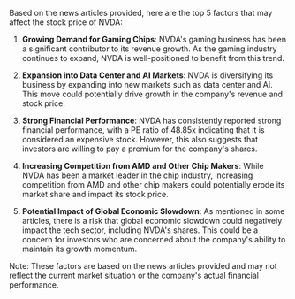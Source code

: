 Based on the news articles provided, here are the top 5 factors that may affect the stock price of NVDA:

1. **Growing Demand for Gaming Chips**: NVDA's gaming business has been a significant contributor to its revenue growth. As the gaming industry continues to expand, NVDA is well-positioned to benefit from this trend.

2. **Expansion into Data Center and AI Markets**: NVDA is diversifying its business by expanding into new markets such as data center and AI. This move could potentially drive growth in the company's revenue and stock price.

3. **Strong Financial Performance**: NVDA has consistently reported strong financial performance, with a PE ratio of 48.85x indicating that it is considered an expensive stock. However, this also suggests that investors are willing to pay a premium for the company's shares.

4. **Increasing Competition from AMD and Other Chip Makers**: While NVDA has been a market leader in the chip industry, increasing competition from AMD and other chip makers could potentially erode its market share and impact its stock price.

5. **Potential Impact of Global Economic Slowdown**: As mentioned in some articles, there is a risk that global economic slowdown could negatively impact the tech sector, including NVDA's shares. This could be a concern for investors who are concerned about the company's ability to maintain its growth momentum.

Note: These factors are based on the news articles provided and may not reflect the current market situation or the company's actual financial performance.